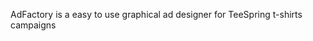 AdFactory is a easy to use graphical ad designer for TeeSpring t-shirts campaigns

<!-- 
**After AdFactory had launched** i started developing a video rendering solution for AdFactory that would allow users to render videos in the browser.
It had to create `.mp4` video files out of a list of image slides with transitions.
It was hard but at the same time rewarding, because in the process of building it I learned a lot about JavaScript and web development in general.
After a lot of research i found a library called [ffmpeg.js](https://github.com/bgrins/videoconverter.js), which is ffmpeg converted into JavaScript using Emscripten.
Though i ran into a few problems when i tried to use it.

**The first problem was that the JavaScript file was `24.1 MB`**, which for a JavaScript file is massive.
To work around this i had to cache the whole script in a local database on the users browser so that i would not have to download the file every time they needed to render a video.

**Another problem with using FFmpeg.js** was that it would freeze and crash the browser when ever it ran.
This was a little harder to fix, but after doing a lot a research i found a technology called [WebWorkers](https://developer.mozilla.org/en-US/docs/Web/API/Web_Workers_API/Using_web_workers).
They allow you to create a separate thread to run your JavaScript in.
I Found that if i ran FFmpeg.js in a WebWorker it would not freeze up the UI or crash the browser.

**Once i got the video renderer running smoothly**, i went on to create the interface to allow the user to edit the videos slides, and add animations.
 -->
